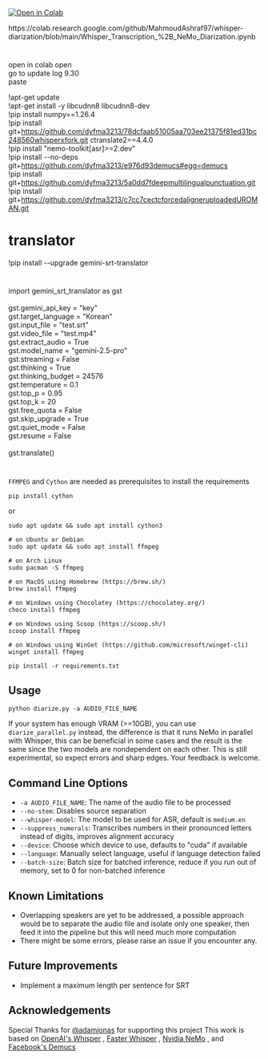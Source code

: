 
  </a> 
  </a>
  <a href="https://colab.research.google.com/github/MahmoudAshraf97/whisper-diarization/blob/main/Whisper_Transcription_%2B_NeMo_Diarization.ipynb">
  <img src="https://colab.research.google.com/assets/colab-badge.svg" alt="Open in Colab">
  </a>
 
</p>
https://colab.research.google.com/github/MahmoudAshraf97/whisper-diarization/blob/main/Whisper_Transcription_%2B_NeMo_Diarization.ipynb

# 
open in colab  open
<br />
go to update log 9.30
<br />
paste

!apt-get update
<br />
!apt-get install -y libcudnn8 libcudnn8-dev
<br />
!pip install numpy==1.26.4
<br />
!pip install git+https://github.com/dyfma3213/78dcfaab51005aa703ee21375f81ed31bc248560whisperxfork.git ctranslate2==4.4.0
<br />
!pip install "nemo-toolkit[asr]>=2.dev"
<br />
!pip install --no-deps git+https://github.com/dyfma3213/e976d93demucs#egg=demucs
<br />
!pip install git+https://github.com/dyfma3213/5a0dd7fdeepmultilingualpunctuation.git
<br />
!pip install git+https://github.com/dyfma3213/c7cc7cectcforcedaligneruploadedUROMAN.git

# translator
!pip install --upgrade gemini-srt-translator
#
import gemini_srt_translator as gst
<br />
<br />
gst.gemini_api_key = "key"
<br />
gst.target_language = "Korean"
<br />
gst.input_file = "test.srt"
<br />
gst.video_file = "test.mp4"
<br />
gst.extract_audio = True
<br />
gst.model_name = "gemini-2.5-pro"
<br />
gst.streaming = False
<br />
gst.thinking = True
<br />
gst.thinking_budget = 24576
<br />
gst.temperature = 0.1
<br />
gst.top_p = 0.95
<br />
gst.top_k = 20
<br />
gst.free_quota = False
<br />
gst.skip_upgrade = True
<br />
gst.quiet_mode = False
<br />
gst.resume = False
<br />
<br />
gst.translate()
#
`FFMPEG` and `Cython` are needed as prerequisites to install the requirements
```
pip install cython
```
or
```
sudo apt update && sudo apt install cython3
```
```
# on Ubuntu or Debian
sudo apt update && sudo apt install ffmpeg

# on Arch Linux
sudo pacman -S ffmpeg

# on MacOS using Homebrew (https://brew.sh/)
brew install ffmpeg

# on Windows using Chocolatey (https://chocolatey.org/)
choco install ffmpeg

# on Windows using Scoop (https://scoop.sh/)
scoop install ffmpeg

# on Windows using WinGet (https://github.com/microsoft/winget-cli)
winget install ffmpeg
```
```
pip install -r requirements.txt
```
## Usage 

```
python diarize.py -a AUDIO_FILE_NAME
```

If your system has enough VRAM (>=10GB), you can use `diarize_parallel.py` instead, the difference is that it runs NeMo in parallel with Whisper, this can be beneficial in some cases and the result is the same since the two models are nondependent on each other. This is still experimental, so expect errors and sharp edges. Your feedback is welcome.

## Command Line Options

- `-a AUDIO_FILE_NAME`: The name of the audio file to be processed
- `--no-stem`: Disables source separation
- `--whisper-model`: The model to be used for ASR, default is `medium.en`
- `--suppress_numerals`: Transcribes numbers in their pronounced letters instead of digits, improves alignment accuracy
- `--device`: Choose which device to use, defaults to "cuda" if available
- `--language`: Manually select language, useful if language detection failed
- `--batch-size`: Batch size for batched inference, reduce if you run out of memory, set to 0 for non-batched inference

## Known Limitations
- Overlapping speakers are yet to be addressed, a possible approach would be to separate the audio file and isolate only one speaker, then feed it into the pipeline but this will need much more computation
- There might be some errors, please raise an issue if you encounter any.

## Future Improvements
- Implement a maximum length per sentence for SRT

## Acknowledgements
Special Thanks for [@adamjonas](https://github.com/adamjonas) for supporting this project
This work is based on [OpenAI's Whisper](https://github.com/openai/whisper) , [Faster Whisper](https://github.com/guillaumekln/faster-whisper) , [Nvidia NeMo](https://github.com/NVIDIA/NeMo) , and [Facebook's Demucs](https://github.com/facebookresearch/demucs)
